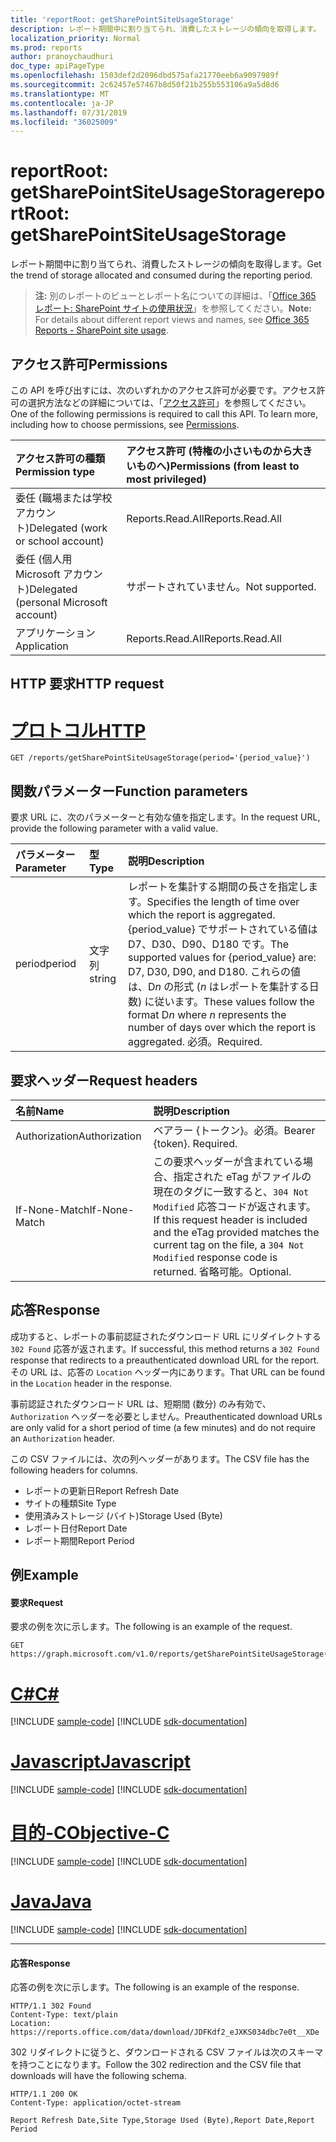 ```yaml
---
title: 'reportRoot: getSharePointSiteUsageStorage'
description: レポート期間中に割り当てられ、消費したストレージの傾向を取得します。
localization_priority: Normal
ms.prod: reports
author: pranoychaudhuri
doc_type: apiPageType
ms.openlocfilehash: 1503def2d2096dbd575afa21770eeb6a9097989f
ms.sourcegitcommit: 2c62457e57467b8d50f21b255b553106a9a5d8d6
ms.translationtype: MT
ms.contentlocale: ja-JP
ms.lasthandoff: 07/31/2019
ms.locfileid: "36025009"
---
```

# <a name="reportroot-getsharepointsiteusagestorage"></a><span data-ttu-id="1e949-103">reportRoot: getSharePointSiteUsageStorage</span><span class="sxs-lookup"><span data-stu-id="1e949-103">reportRoot: getSharePointSiteUsageStorage</span></span>

<span data-ttu-id="1e949-104">レポート期間中に割り当てられ、消費したストレージの傾向を取得します。</span><span class="sxs-lookup"><span data-stu-id="1e949-104">Get the trend of storage allocated and consumed during the reporting period.</span></span>

> <span data-ttu-id="1e949-105">**注:** 別のレポートのビューとレポート名についての詳細は、「[Office 365 レポート: SharePoint サイトの使用状況](https://support.office.com/client/SharePoint-site-usage-4ecfb843-e5d5-464d-8bf6-7ed512a9b213)」を参照してください。</span><span class="sxs-lookup"><span data-stu-id="1e949-105">**Note:** For details about different report views and names, see [Office 365 Reports - SharePoint site usage](https://support.office.com/client/SharePoint-site-usage-4ecfb843-e5d5-464d-8bf6-7ed512a9b213).</span></span>

## <a name="permissions"></a><span data-ttu-id="1e949-106">アクセス許可</span><span class="sxs-lookup"><span data-stu-id="1e949-106">Permissions</span></span>

<span data-ttu-id="1e949-p101">この API を呼び出すには、次のいずれかのアクセス許可が必要です。アクセス許可の選択方法などの詳細については、「[アクセス許可](/graph/permissions-reference)」を参照してください。</span><span class="sxs-lookup"><span data-stu-id="1e949-p101">One of the following permissions is required to call this API. To learn more, including how to choose permissions, see [Permissions](/graph/permissions-reference).</span></span>

| <span data-ttu-id="1e949-109">アクセス許可の種類</span><span class="sxs-lookup"><span data-stu-id="1e949-109">Permission type</span></span>                        | <span data-ttu-id="1e949-110">アクセス許可 (特権の小さいものから大きいものへ)</span><span class="sxs-lookup"><span data-stu-id="1e949-110">Permissions (from least to most privileged)</span></span> |
| :------------------------------------- | :--------------------------------------- |
| <span data-ttu-id="1e949-111">委任 (職場または学校アカウント)</span><span class="sxs-lookup"><span data-stu-id="1e949-111">Delegated (work or school account)</span></span>     | <span data-ttu-id="1e949-112">Reports.Read.All</span><span class="sxs-lookup"><span data-stu-id="1e949-112">Reports.Read.All</span></span>                         |
| <span data-ttu-id="1e949-113">委任 (個人用 Microsoft アカウント)</span><span class="sxs-lookup"><span data-stu-id="1e949-113">Delegated (personal Microsoft account)</span></span> | <span data-ttu-id="1e949-114">サポートされていません。</span><span class="sxs-lookup"><span data-stu-id="1e949-114">Not supported.</span></span>                           |
| <span data-ttu-id="1e949-115">アプリケーション</span><span class="sxs-lookup"><span data-stu-id="1e949-115">Application</span></span>                            | <span data-ttu-id="1e949-116">Reports.Read.All</span><span class="sxs-lookup"><span data-stu-id="1e949-116">Reports.Read.All</span></span>                         |

## <a name="http-request"></a><span data-ttu-id="1e949-117">HTTP 要求</span><span class="sxs-lookup"><span data-stu-id="1e949-117">HTTP request</span></span>


# <a name="httptabhttp"></a>[<span data-ttu-id="1e949-118">プロトコル</span><span class="sxs-lookup"><span data-stu-id="1e949-118">HTTP</span></span>](#tab/http)
<!-- { "blockType": "ignored" } --> 

```http
GET /reports/getSharePointSiteUsageStorage(period='{period_value}')
```

## <a name="function-parameters"></a><span data-ttu-id="1e949-119">関数パラメーター</span><span class="sxs-lookup"><span data-stu-id="1e949-119">Function parameters</span></span>

<span data-ttu-id="1e949-120">要求 URL に、次のパラメーターと有効な値を指定します。</span><span class="sxs-lookup"><span data-stu-id="1e949-120">In the request URL, provide the following parameter with a valid value.</span></span>

| <span data-ttu-id="1e949-121">パラメーター</span><span class="sxs-lookup"><span data-stu-id="1e949-121">Parameter</span></span> | <span data-ttu-id="1e949-122">型</span><span class="sxs-lookup"><span data-stu-id="1e949-122">Type</span></span>   | <span data-ttu-id="1e949-123">説明</span><span class="sxs-lookup"><span data-stu-id="1e949-123">Description</span></span>                              |
| :-------- | :----- | :--------------------------------------- |
| <span data-ttu-id="1e949-124">period</span><span class="sxs-lookup"><span data-stu-id="1e949-124">period</span></span>    | <span data-ttu-id="1e949-125">文字列</span><span class="sxs-lookup"><span data-stu-id="1e949-125">string</span></span> | <span data-ttu-id="1e949-126">レポートを集計する期間の長さを指定します。</span><span class="sxs-lookup"><span data-stu-id="1e949-126">Specifies the length of time over which the report is aggregated.</span></span> <span data-ttu-id="1e949-127">{period_value} でサポートされている値は D7、D30、D90、D180 です。</span><span class="sxs-lookup"><span data-stu-id="1e949-127">The supported values for {period_value} are: D7, D30, D90, and D180.</span></span> <span data-ttu-id="1e949-128">これらの値は、D*n* の形式 (*n* はレポートを集計する日数) に従います。</span><span class="sxs-lookup"><span data-stu-id="1e949-128">These values follow the format D*n* where *n* represents the number of days over which the report is aggregated.</span></span> <span data-ttu-id="1e949-129">必須。</span><span class="sxs-lookup"><span data-stu-id="1e949-129">Required.</span></span> |

## <a name="request-headers"></a><span data-ttu-id="1e949-130">要求ヘッダー</span><span class="sxs-lookup"><span data-stu-id="1e949-130">Request headers</span></span>

| <span data-ttu-id="1e949-131">名前</span><span class="sxs-lookup"><span data-stu-id="1e949-131">Name</span></span>          | <span data-ttu-id="1e949-132">説明</span><span class="sxs-lookup"><span data-stu-id="1e949-132">Description</span></span>                              |
| :------------ | :--------------------------------------- |
| <span data-ttu-id="1e949-133">Authorization</span><span class="sxs-lookup"><span data-stu-id="1e949-133">Authorization</span></span> | <span data-ttu-id="1e949-p103">ベアラー {トークン}。必須。</span><span class="sxs-lookup"><span data-stu-id="1e949-p103">Bearer {token}. Required.</span></span>                |
| <span data-ttu-id="1e949-136">If-None-Match</span><span class="sxs-lookup"><span data-stu-id="1e949-136">If-None-Match</span></span> | <span data-ttu-id="1e949-137">この要求ヘッダーが含まれている場合、指定された eTag がファイルの現在のタグに一致すると、`304 Not Modified` 応答コードが返されます。</span><span class="sxs-lookup"><span data-stu-id="1e949-137">If this request header is included and the eTag provided matches the current tag on the file, a `304 Not Modified` response code is returned.</span></span> <span data-ttu-id="1e949-138">省略可能。</span><span class="sxs-lookup"><span data-stu-id="1e949-138">Optional.</span></span> |

## <a name="response"></a><span data-ttu-id="1e949-139">応答</span><span class="sxs-lookup"><span data-stu-id="1e949-139">Response</span></span>

<span data-ttu-id="1e949-140">成功すると、レポートの事前認証されたダウンロード URL にリダイレクトする `302 Found` 応答が返されます。</span><span class="sxs-lookup"><span data-stu-id="1e949-140">If successful, this method returns a `302 Found` response that redirects to a preauthenticated download URL for the report.</span></span> <span data-ttu-id="1e949-141">その URL は、応答の `Location` ヘッダー内にあります。</span><span class="sxs-lookup"><span data-stu-id="1e949-141">That URL can be found in the `Location` header in the response.</span></span>

<span data-ttu-id="1e949-142">事前認証されたダウンロード URL は、短期間 (数分) のみ有効で、`Authorization` ヘッダーを必要としません。</span><span class="sxs-lookup"><span data-stu-id="1e949-142">Preauthenticated download URLs are only valid for a short period of time (a few minutes) and do not require an `Authorization` header.</span></span>

<span data-ttu-id="1e949-143">この CSV ファイルには、次の列ヘッダーがあります。</span><span class="sxs-lookup"><span data-stu-id="1e949-143">The CSV file has the following headers for columns.</span></span>

- <span data-ttu-id="1e949-144">レポートの更新日</span><span class="sxs-lookup"><span data-stu-id="1e949-144">Report Refresh Date</span></span>
- <span data-ttu-id="1e949-145">サイトの種類</span><span class="sxs-lookup"><span data-stu-id="1e949-145">Site Type</span></span>
- <span data-ttu-id="1e949-146">使用済みストレージ (バイト)</span><span class="sxs-lookup"><span data-stu-id="1e949-146">Storage Used (Byte)</span></span>
- <span data-ttu-id="1e949-147">レポート日付</span><span class="sxs-lookup"><span data-stu-id="1e949-147">Report Date</span></span>
- <span data-ttu-id="1e949-148">レポート期間</span><span class="sxs-lookup"><span data-stu-id="1e949-148">Report Period</span></span>

## <a name="example"></a><span data-ttu-id="1e949-149">例</span><span class="sxs-lookup"><span data-stu-id="1e949-149">Example</span></span>

#### <a name="request"></a><span data-ttu-id="1e949-150">要求</span><span class="sxs-lookup"><span data-stu-id="1e949-150">Request</span></span>

<span data-ttu-id="1e949-151">要求の例を次に示します。</span><span class="sxs-lookup"><span data-stu-id="1e949-151">The following is an example of the request.</span></span>

<!--{
  "blockType": "request",
  "isComposable": true,
  "name": "reportroot_getsharepointsiteusagestorage"
}-->

```http
GET https://graph.microsoft.com/v1.0/reports/getSharePointSiteUsageStorage(period='D7')
```
# <a name="ctabcsharp"></a>[<span data-ttu-id="1e949-152">C#</span><span class="sxs-lookup"><span data-stu-id="1e949-152">C#</span></span>](#tab/csharp)
[!INCLUDE [sample-code](../includes/snippets/csharp/reportroot-getsharepointsiteusagestorage-csharp-snippets.md)]
[!INCLUDE [sdk-documentation](../includes/snippets/snippets-sdk-documentation-link.md)]

# <a name="javascripttabjavascript"></a>[<span data-ttu-id="1e949-153">Javascript</span><span class="sxs-lookup"><span data-stu-id="1e949-153">Javascript</span></span>](#tab/javascript)
[!INCLUDE [sample-code](../includes/snippets/javascript/reportroot-getsharepointsiteusagestorage-javascript-snippets.md)]
[!INCLUDE [sdk-documentation](../includes/snippets/snippets-sdk-documentation-link.md)]

# <a name="objective-ctabobjc"></a>[<span data-ttu-id="1e949-154">目的-C</span><span class="sxs-lookup"><span data-stu-id="1e949-154">Objective-C</span></span>](#tab/objc)
[!INCLUDE [sample-code](../includes/snippets/objc/reportroot-getsharepointsiteusagestorage-objc-snippets.md)]
[!INCLUDE [sdk-documentation](../includes/snippets/snippets-sdk-documentation-link.md)]

# <a name="javatabjava"></a>[<span data-ttu-id="1e949-155">Java</span><span class="sxs-lookup"><span data-stu-id="1e949-155">Java</span></span>](#tab/java)
[!INCLUDE [sample-code](../includes/snippets/java/reportroot-getsharepointsiteusagestorage-java-snippets.md)]
[!INCLUDE [sdk-documentation](../includes/snippets/snippets-sdk-documentation-link.md)]

---


#### <a name="response"></a><span data-ttu-id="1e949-156">応答</span><span class="sxs-lookup"><span data-stu-id="1e949-156">Response</span></span>

<span data-ttu-id="1e949-157">応答の例を次に示します。</span><span class="sxs-lookup"><span data-stu-id="1e949-157">The following is an example of the response.</span></span>

<!-- {
  "blockType": "response",
  "truncated": true,
  "@odata.type": "microsoft.graph.report"
} -->

```http
HTTP/1.1 302 Found
Content-Type: text/plain
Location: https://reports.office.com/data/download/JDFKdf2_eJXKS034dbc7e0t__XDe
```

<span data-ttu-id="1e949-158">302 リダイレクトに従うと、ダウンロードされる CSV ファイルは次のスキーマを持つことになります。</span><span class="sxs-lookup"><span data-stu-id="1e949-158">Follow the 302 redirection and the CSV file that downloads will have the following schema.</span></span>

<!-- { "blockType": "ignored" } --> 

```http
HTTP/1.1 200 OK
Content-Type: application/octet-stream

Report Refresh Date,Site Type,Storage Used (Byte),Report Date,Report Period
```
<!-- uuid: 8fcb5dbc-d5aa-4681-8e31-b001d5168d79 
2015-10-25 14:57:30 UTC -->
<!-- {
  "type": "#page.annotation",
  "description": "Example",
  "keywords": "",
  "section": "documentation",
  "tocPath": "",
  "suppressions": [
  ]
}-->
